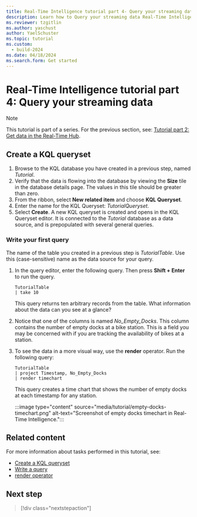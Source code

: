 ```yaml
---
title: Real-Time Intelligence tutorial part 4- Query your streaming data
description: Learn how to Query your streaming data Real-Time Intelligence.
ms.reviewer: tzgitlin
ms.author: yaschust
author: YaelSchuster
ms.topic: tutorial
ms.custom:
  - build-2024
ms.date: 04/18/2024
ms.search.form: Get started
---
```

# Real-Time Intelligence tutorial part 4: Query your streaming data

> [!NOTE]
> This tutorial is part of a series. For the previous section, see: [Tutorial part 2: Get data in the Real-Time Hub](tutorial-2-get-real-time-events.md).

## Create a KQL queryset

1. Browse to the KQL database you have created in a previous step, named *Tutorial*. 
1. Verify that the data is flowing into the database by viewing the **Size** tile in the database details page. The values in this tile should be greater than zero.
1. From the ribbon, select **New related item** and choose **KQL Queryset**.
1. Enter the name for the KQL Queryset: *TutorialQueryset*.
1. Select **Create**.
    A new KQL queryset is created and opens in the KQL Queryset editor. It is connected to the *Tutorial* database as a data source, and is prepopulated with several general queries.

### Write your first query

The name of the table you created in a previous step is *TutorialTable*. Use this (case-sensitive) name as the data source for your query.

1. In the query editor, enter the following query. Then press **Shift + Enter** to run the query.

    ```kql
   TutorialTable
    | take 10
    ```

    This query returns ten arbitrary records from the table. What information about the data can you see at a glance?
1. Notice that one of the columns is named *No_Empty_Docks*. This column contains the number of empty docks at a bike station. This is a field you may be concerned with if you are tracking the availability of bikes at a station.
1. To see the data in a more visual way, use the **render** operator. Run the following query:

    ```kql
    TutorialTable
    | project Timestamp, No_Empty_Docks
    | render timechart 
    ```

    This query creates a time chart that shows the number of empty docks at each timestamp for any station.
     
    :::image type="content" source="media/tutorial/empty-docks-timechart.png" alt-text="Screenshot of empty docks timechart in Real-Time Intelligence.":::



## Related content

For more information about tasks performed in this tutorial, see:

* [Create a KQL queryset](create-query-set.md)
* [Write a query](kusto-query-set.md#write-a-query)
* [render operator](/azure/data-explorer/kusto/query/renderoperator?pivots=azuredataexplorer?context=/fabric/context/context&pivots=fabric)

## Next step

> [!div class="nextstepaction"]
> 

